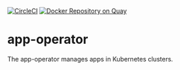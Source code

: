 [![CircleCI](https://circleci.com/gh/giantswarm/app-operator.svg?style=shield)](https://circleci.com/gh/giantswarm/) [![Docker Repository on Quay](https://quay.io/repository/giantswarm/app-operator/status "Docker Repository on Quay")](https://quay.io/repository/giantswarm/app-operator)

# app-operator

The app-operator manages apps in Kubernetes clusters.


